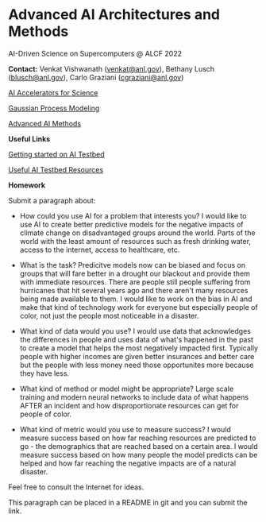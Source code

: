 # Advanced AI Architectures and Methods

AI-Driven Science on Supercomputers @ ALCF 2022

**Contact:** Venkat Vishwanath ([venkat@anl.gov](mailto:///venkat@anl.gov)), Bethany Lusch ([blusch@anl.gov](mailto:///blusch@anl.gov)), Carlo Graziani ([cgraziani@anl.gov](mailto:///cgraziani@anl.gov)) 


[AI Accelerators for Science](https://github.com/argonne-lcf/ai-science-training-series/blob/main/08_advanced_architectures_methods/ALCF_AI_Testbed_Vishwanath.pdf)
    
[Gaussian Process Modeling](Gaussian_Process_Modeling.ipynb)

[Advanced AI Methods](https://github.com/argonne-lcf/ai-science-training-series/blob/main/08_advanced_architectures_methods/AITrainingSeries-AdvancedMethods.pdf)

**Useful Links**

 [Getting started on AI Testbed](https://www.alcf.anl.gov/support/ai-testbed-userdocs/index.html)
 
 [Useful AI Testbed Resources](https://github.com/argonne-lcf/AIaccelerators-SC22-tutorial)
 
 **Homework**
 
 Submit a paragraph about: 
 
- How could you use AI for a problem that interests you? 
I would like to use AI to create better predictive models for the negative impacts of climate change on disadvantaged groups around the world. Parts of the world with the least amount of resources such as fresh drinking water, access to the internet, access to healthcare, etc. 

- What is the task?
Predicitve models now can be biased and focus on groups that will fare better in a drought our blackout and provide them with immediate resources. There are people still people suffering from hurricanes that hit several years ago and there aren't many resources being made available to them. I would like to work on the bias in AI and make that kind of technology work for everyone but especially people of color, not just the people most noticeable in a disaster.

- What kind of data would you use? 
I would use data that acknowledges the differences in people and uses data of what's happened in the past to create a model that helps the most negatively impacted first. Typically people with higher incomes are given better insurances and better care but the people with less money need those opportunites more because they have less.

- What kind of method or model might be appropriate? 
Large scale training and modern neural networks to include data of what happens AFTER an incident and how disproportionate resources can get for people of color.

- What kind of metric would you use to measure success? 
I would measure success based on how far reaching resources are predicted to go - the demographics that are reached based on a certain area. I would measure success based on how many people the model predicts can be helped and how far reaching the negative impacts are of a natural disaster.

Feel free to consult the Internet for ideas.

This paragraph can be placed in a README in git and you can submit the link. 



